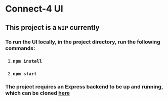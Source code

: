 # Connect-4 UI

## This project is a `WIP` currently

### To run the UI locally, in the project directory, run the following commands:

1. ### `npm install`
2. ### `npm start`

### The project requires an Express backend to be up and running, which can be cloned [here](https://github.com/shubhamkakirde99/connect-4-backend)
